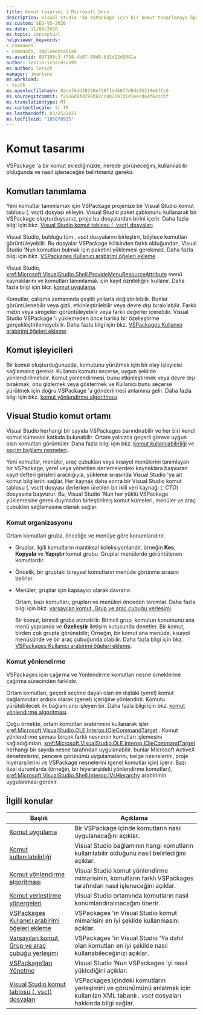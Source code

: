 ```yaml
---
title: Komut tasarımı | Microsoft Docs
description: Visual Studio 'da VSPackage için bir komut tasarlamayı öğrenin. Dahil olmak üzere nerede göründüğünü, ne zaman kullanılabileceğini ve nasıl işleneceğini belirtme.
ms.custom: SEO-VS-2020
ms.date: 11/04/2016
ms.topic: conceptual
helpviewer_keywords:
- commands
- commands, implementation
ms.assetid: 097108c3-f758-4b87-89d6-b32d12d9041a
author: leslierichardson95
ms.author: lerich
manager: jmartens
ms.workload:
- vssdk
ms.openlocfilehash: 0acef6dd38238ef58f1dd66f7d8de35318e4ffc6
ms.sourcegitcommit: f2916d8fd296b92cc402597d1d1eecda4f6cccbf
ms.translationtype: MT
ms.contentlocale: tr-TR
ms.lasthandoff: 03/25/2021
ms.locfileid: "105078935"
---
```

# <a name="command-design"></a>Komut tasarımı
VSPackage 'a bir komut eklediğinizde, nerede görüneceğini, kullanılabilir olduğunda ve nasıl işleneceğini belirtmeniz gerekir.

## <a name="define-commands"></a>Komutları tanımlama
 Yeni komutlar tanımlamak için VSPackage projenize bir Visual Studio komut tablosu (*. vsct*) dosyası ekleyin. Visual Studio paket şablonunu kullanarak bir VSPackage oluşturduysanız, proje bu dosyalardan birini içerir. Daha fazla bilgi için bkz. [Visual Studio komut tablosu (. vsct) dosyaları](../../extensibility/internals/visual-studio-command-table-dot-vsct-files.md).

 Visual Studio, bulduğu tüm *. vsct* dosyalarını birleştirir, böylece komutları görüntüleyebilir. Bu dosyalar VSPackage ikilisinden farklı olduğundan, Visual Studio 'Nun komutları bulmak için paketini yüklemesi gerekmez. Daha fazla bilgi için bkz. [VSPackages Kullanıcı arabirimi öğeleri ekleme](../../extensibility/internals/how-vspackages-add-user-interface-elements.md).

 Visual Studio, <xref:Microsoft.VisualStudio.Shell.ProvideMenuResourceAttribute> menü kaynaklarını ve komutları tanımlamak için kayıt özniteliğini kullanır. Daha fazla bilgi için bkz. [komut uygulama](../../extensibility/internals/command-implementation.md).

 Komutlar, çalışma zamanında çeşitli yollarla değiştirilebilir. Bunlar görüntülenebilir veya gizli, etkinleştirilebilir veya devre dışı bırakılabilir. Farklı metin veya simgeleri görüntüleyebilir veya farklı değerler içerebilir. Visual Studio VSPackage 'ı yüklemeden önce harika bir özelleştirme gerçekleştirilemeyebilir. Daha fazla bilgi için bkz. [VSPackages Kullanıcı arabirimi öğeleri ekleme](../../extensibility/internals/how-vspackages-add-user-interface-elements.md).

## <a name="command-handlers"></a>Komut işleyicileri
 Bir komut oluşturduğunuzda, komutunu yürütmek için bir olay işleyicisi sağlamanız gerekir. Kullanıcı komutu seçerse, uygun şekilde yönlendirilmelidir. Komut yönlendirmesi, bunu etkinleştirmek veya devre dışı bırakmak, onu gizlemek veya göstermek ve Kullanıcı bunu seçerse yürütmek için doğru VSPackage 'a gönderilmesi anlamına gelir. Daha fazla bilgi için bkz. [komut yönlendirme algoritması](../../extensibility/internals/command-routing-algorithm.md).

## <a name="visual-studio-command-environment"></a>Visual Studio komut ortamı
 Visual Studio herhangi bir sayıda VSPackages barındırabilir ve her biri kendi komut kümesini katkıda bulunabilir. Ortam yalnızca geçerli göreve uygun olan komutları görüntüler. Daha fazla bilgi için bkz. [komut kullanılabilirliği](../../extensibility/internals/command-availability.md) ve [seçim bağlamı nesneleri](../../extensibility/internals/selection-context-objects.md).

 Yeni komutlar, menüler, araç çubukları veya kısayol menülerini tanımlayan bir VSPackage, yerel veya yönetilen derlemelerdeki kaynaklara başvuran kayıt defteri girişleri aracılığıyla, yükleme sırasında Visual Studio 'ya ait komut bilgilerini sağlar. Her kaynak daha sonra bir Visual Studio komut tablosu (*. vsct*) dosyası derlerken üretilen bir ikili veri kaynağı (*. CTO*) dosyasına başvurur. Bu, Visual Studio 'Nun her yüklü VSPackage yüklemesine gerek duymadan birleştirilmiş komut kümeleri, menüler ve araç çubukları sağlamasına olanak sağlar.

### <a name="command-organization"></a>Komut organizasyonu
 Ortam komutları gruba, önceliğe ve menüye göre konumlandırır.

- Gruplar, ilgili komutların mantıksal koleksiyonlarıdır, örneğin **Kes**, **Kopyala** ve **Yapıştır** komut grubu. Gruplar menülerde görüntülenen komutlardır.

- Öncelik, bir gruptaki bireysel komutların menüde görünme sırasını belirler.

- Menüler, gruplar için kapsayıcı olarak davranır.

  Ortam, bazı komutları, grupları ve menüleri önceden tanımlar. Daha fazla bilgi için bkz. [varsayılan komut, Grup ve araç çubuğu yerleşimi](../../extensibility/internals/default-command-group-and-toolbar-placement.md).

  Bir komut, birincil gruba atanabilir. Birincil grup, komutun konumunu ana menü yapısında ve **Özelleştir** iletişim kutusunda denetler. Bir komut, birden çok grupta görünebilir; Örneğin, bir komut ana menüde, kısayol menüsünde ve bir araç çubuğunda olabilir. Daha fazla bilgi için bkz. [VSPackages Kullanıcı arabirimi öğeleri ekleme](../../extensibility/internals/how-vspackages-add-user-interface-elements.md).

### <a name="command-routing"></a>Komut yönlendirme
 VSPackages için çağırma ve Yönlendirme komutları nesne örneklerine çağırma sürecinden farklıdır.

 Ortam komutları, geçerli seçime dayalı olan en dıştaki (yerel) komut bağlamından ardışık olarak (genel) içeriğine yönlendirir. Komutu yürütebilecek ilk bağlam onu işleyen bir. Daha fazla bilgi için bkz. [komut yönlendirme algoritması](../../extensibility/internals/command-routing-algorithm.md).

 Çoğu örnekte, ortam komutları arabirimini kullanarak işler <xref:Microsoft.VisualStudio.OLE.Interop.IOleCommandTarget> . Komut yönlendirme şeması birçok farklı nesnenin komutları işlemesini sağladığından, <xref:Microsoft.VisualStudio.OLE.Interop.IOleCommandTarget> herhangi bir sayıda nesne tarafından uygulanabilir. bunlar Microsoft ActiveX denetimlerini, pencere görünümü uygulamalarını, belge nesnelerini, proje hiyerarşilerini ve VSPackage nesnelerini (genel komutlar için) içerir. Bazı özel durumlarda (örneğin, bir hiyerarşideki yönlendirme komutları), <xref:Microsoft.VisualStudio.Shell.Interop.IVsHierarchy> arabirimin uygulanması gerekir.

## <a name="related-topics"></a>İlgili konular

|Başlık|Açıklama|
|-----------|-----------------|
|[Komut uygulama](../../extensibility/internals/command-implementation.md)|Bir VSPackage içinde komutların nasıl uygulanacağını açıklar.|
|[Komut kullanılabilirliği](../../extensibility/internals/command-availability.md)|Visual Studio bağlamının hangi komutların kullanılabilir olduğunu nasıl belirlediğini açıklar.|
|[Komut yönlendirme algoritması](../../extensibility/internals/command-routing-algorithm.md)|Visual Studio komut yönlendirme mimarisinin, komutların farklı VSPackages tarafından nasıl işleneceğini açıklar.|
|[Komut yerleştirme yönergeleri](../../extensibility/internals/command-placement-guidelines.md)|Visual Studio ortamında komutların nasıl konumlandıralınacağını önerir.|
|[VSPackages Kullanıcı arabirimi öğeleri ekleme](../../extensibility/internals/how-vspackages-add-user-interface-elements.md)|VSPackages 'ın Visual Studio komut mimarisini en iyi şekilde kullanmasını açıklar.|
|[Varsayılan komut, Grup ve araç çubuğu yerleşimi](../../extensibility/internals/default-command-group-and-toolbar-placement.md)|VSPackages 'in Visual Studio 'Ya dahil olan komutları en iyi şekilde nasıl kullanabileceğinizi açıklar.|
|[VSPackage’ları Yönetme](../../extensibility/managing-vspackages.md)|Visual Studio 'Nun VSPackages 'yi nasıl yüklediğini açıklar.|
|[Visual Studio komut tablosu (. vsct) dosyaları](../../extensibility/internals/visual-studio-command-table-dot-vsct-files.md)|VSPackages içindeki komutların yerleşimini ve görünümünü anlatmak için kullanılan XML tabanlı *. vsct* dosyaları hakkında bilgi sağlar.|
